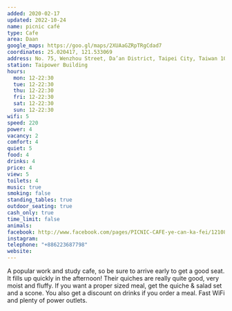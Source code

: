 ```yaml
---
added: 2020-02-17
updated: 2022-10-24
name: picnic café
type: Cafe
area: Daan
google_maps: https://goo.gl/maps/2XUAaGZRpTRgCdad7
coordinates: 25.020417, 121.533069
address: No. 75, Wenzhou Street, Da’an District, Taipei City, Taiwan 106
station: Taipower Building
hours:
  mon: 12-22:30
  tue: 12-22:30
  thu: 12-22:30
  fri: 12-22:30
  sat: 12-22:30
  sun: 12-22:30
wifi: 5
speed: 220
power: 4
vacancy: 2
comfort: 4
quiet: 5
food: 4
drinks: 4
price: 4
view: 5
toilets: 4
music: true
smoking: false
standing_tables: true
outdoor_seating: true
cash_only: true
time_limit: false
animals: 
facebook: http://www.facebook.com/pages/PICNIC-CAFE-ye-can-ka-fei/121084864580055?ref=ts
instagram: 
telephone: "+886223687798"
website: 
---
```


A popular work and study cafe, so be sure to arrive early to get a good seat. It fills up quickly in the afternoon! Their quiches are really quite good, very moist and fluffy. If you want a proper sized meal, get the quiche & salad set and a scone. You also get a discount on drinks if you order a meal. Fast WiFi and plenty of power outlets.
